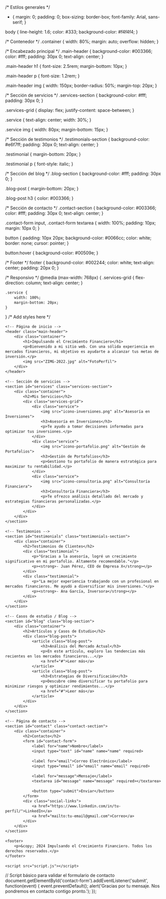 /* Estilos generales */
* {
    margin: 0;
    padding: 0;
    box-sizing: border-box;
    font-family: Arial, sans-serif;
}

body {
    line-height: 1.6;
    color: #333;
    background-color: #f4f4f4;
}

/* Contenedor */
.container {
    width: 80%;
    margin: auto;
    overflow: hidden;
}

/* Encabezado principal */
.main-header {
    background-color: #003366;
    color: #fff;
    padding: 30px 0;
    text-align: center;
}

.main-header h1 {
    font-size: 2.5rem;
    margin-bottom: 10px;
}

.main-header p {
    font-size: 1.2rem;
}

.main-header img {
    width: 150px;
    border-radius: 50%;
    margin-top: 20px;
}

/* Sección de servicios */
.services-section {
    background-color: #fff;
    padding: 30px 0;
}

.services-grid {
    display: flex;
    justify-content: space-between;
}

.service {
    text-align: center;
    width: 30%;
}

.service img {
    width: 80px;
    margin-bottom: 15px;
}

/* Sección de testimonios */
.testimonials-section {
    background-color: #e6f7ff;
    padding: 30px 0;
    text-align: center;
}

.testimonial {
    margin-bottom: 20px;
}

.testimonial p {
    font-style: italic;
}

/* Sección del blog */
.blog-section {
    background-color: #fff;
    padding: 30px 0;
}

.blog-post {
    margin-bottom: 20px;
}

.blog-post h3 {
    color: #003366;
}

/* Sección de contacto */
.contact-section {
    background-color: #003366;
    color: #fff;
    padding: 30px 0;
    text-align: center;
}

.contact-form input, 
.contact-form textarea {
    width: 100%;
    padding: 10px;
    margin: 10px 0;
}

button {
    padding: 10px 20px;
    background-color: #0066cc;
    color: white;
    border: none;
    cursor: pointer;
}

button:hover {
    background-color: #00509e;
}

/* Footer */
footer {
    background-color: #002244;
    color: white;
    text-align: center;
    padding: 20px 0;
}

/* Responsivo */
@media (max-width: 768px) {
    .services-grid {
        flex-direction: column;
        text-align: center;
    }

    .service {
        width: 100%;
        margin-bottom: 20px;
    }
}
/* Add styles here */







<!DOCTYPE html>
<html lang="es">
<head>
    <meta charset="UTF-8">
    <meta name="viewport" content="width=device-width, initial-scale=1.0">
    <title>Impulsando el Crecimiento Financiero</title>
    <link rel="stylesheet" href="style.css">
</head>
<body>

    <!-- Página de inicio -->
    <header class="main-header">
        <div class="container">
            <h1>Impulsando el Crecimiento Financiero</h1>
            <p>Bienvenido a mi sitio web. Con una sólida experiencia en mercados financieros, mi objetivo es ayudarte a alcanzar tus metas de inversión.</p>
            <img src="ZIMG-2022.jpg" alt="FotoPerfil">
        </div>
    </header>

    <!-- Sección de servicios -->
    <section id="services" class="services-section">
        <div class="container">
            <h2>Mis Servicios</h2>
            <div class="services-grid">
                <div class="service">
                    <img src="icono-inversiones.png" alt="Asesoría en Inversiones">
                    <h3>Asesoría en Inversiones</h3>
                    <p>Te ayudo a tomar decisiones informadas para optimizar tus inversiones.</p>
                </div>
                <div class="service">
                    <img src="icono-portafolio.png" alt="Gestión de Portafolios">
                    <h3>Gestión de Portafolios</h3>
                    <p>Gestiono tu portafolio de manera estratégica para maximizar tu rentabilidad.</p>
                </div>
                <div class="service">
                    <img src="icono-consultoria.png" alt="Consultoría Financiera">
                    <h3>Consultoría Financiera</h3>
                    <p>Te ofrezco análisis detallado del mercado y estrategias financieras personalizadas.</p>
                </div>
            </div>
        </div>
    </section>

    <!-- Testimonios -->
    <section id="testimonials" class="testimonials-section">
        <div class="container">
            <h2>Testimonios de Clientes</h2>
            <div class="testimonial">
                <p>"Gracias a la asesoría, logré un crecimiento significativo en mi portafolio. Altamente recomendable."</p>
                <p><strong>- Juan Pérez, CEO de Empresa X</strong></p>
            </div>
            <div class="testimonial">
                <p>"La mejor experiencia trabajando con un profesional en mercados financieros. Me ayudó a diversificar mis inversiones."</p>
                <p><strong>- Ana García, Inversora</strong></p>
            </div>
        </div>
    </section>

    <!-- Casos de estudio / Blog -->
    <section id="blog" class="blog-section">
        <div class="container">
            <h2>Artículos y Casos de Estudio</h2>
            <div class="blog-posts">
                <article class="blog-post">
                    <h3>Análisis del Mercado Actual</h3>
                    <p>En este artículo, exploro las tendencias más recientes en los mercados financieros...</p>
                    <a href="#">Leer más</a>
                </article>
                <article class="blog-post">
                    <h3>Estrategias de Diversificación</h3>
                    <p>Descubre cómo diversificar tu portafolio para minimizar riesgos y optimizar rendimientos...</p>
                    <a href="#">Leer más</a>
                </article>
            </div>
        </div>
    </section>

    <!-- Página de contacto -->
    <section id="contact" class="contact-section">
        <div class="container">
            <h2>Contacto</h2>
            <form id="contact-form">
                <label for="name">Nombre</label>
                <input type="text" id="name" name="name" required>

                <label for="email">Correo Electrónico</label>
                <input type="email" id="email" name="email" required>

                <label for="message">Mensaje</label>
                <textarea id="message" name="message" required></textarea>

                <button type="submit">Enviar</button>
            </form>
            <div class="social-links">
                <a href="https://www.linkedin.com/in/tu-perfil/">LinkedIn</a>
                <a href="mailto:tu-email@gmail.com">Correo</a>
            </div>
        </div>
    </section>

    <footer>
        <p>&copy; 2024 Impulsando el Crecimiento Financiero. Todos los derechos reservados.</p>
    </footer>

    <script src="script.js"></script>
</body>
</html>







// Script básico para validar el formulario de contacto
document.getElementById('contact-form').addEventListener('submit', function(event) {
    event.preventDefault();
    alert('Gracias por tu mensaje. Nos pondremos en contacto contigo pronto.');
});
